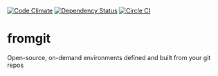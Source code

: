 [![Code Climate](https://codeclimate.com/github/OpenWhere/fromgit/badges/gpa.svg)](https://codeclimate.com/github/OpenWhere/fromgit)
[![Dependency Status](https://david-dm.org/openwhere/fromgit.svg)](https://david-dm.org/openwhere/fromgit)
[![Circle CI](https://circleci.com/gh/OpenWhere/fromgit/tree/master.svg?style=shield)](https://circleci.com/gh/OpenWhere/fromgit/tree/master)

# fromgit
Open-source, on-demand environments defined and built from your git repos
